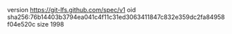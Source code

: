 version https://git-lfs.github.com/spec/v1
oid sha256:76b14403b3794ea041c4f11c31ed3063411847c832e359dc2fa84958f04e520c
size 1998
